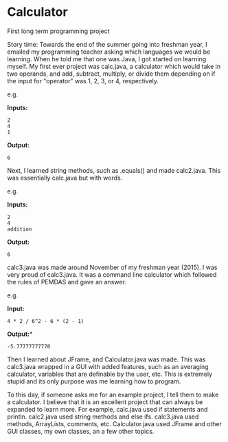 # Calculator
First long term programming project

Story time:
Towards the end of the summer going into freshman year, I emailed my programming teacher asking which languages we would be learning. When he told me that one was Java, I got started on learning myself. My first ever project was calc.java, a calculator which would take in two operands, and add, subtract, multiply, or divide them depending on if the input for "operator" was 1, 2, 3, or 4, respectively.


e.g.


**Inputs:**

```
2
4
1
```

**Output:**

```
6
```

Next, I learned string methods, such as .equals() and made calc2.java. This was essentially calc.java but with words.

e.g.

**Inputs:**

```
2
4
addition
```

**Output:**

```
6
```

calc3.java was made around November of my freshman year (2015). I was very proud of calc3.java. It was a command line calculator which followed the rules of PEMDAS and gave an answer.

e.g.

**Input:**

```
4 * 2 / 6^2 - 6 * (2 - 1)
```

**Output:***

```
-5.77777777778
```

Then I learned about JFrame, and Calculator.java was made. This was calc3.java wrapped in a GUI with added features, such as an averaging calculator, variables that are definable by the user, etc. This is extremely stupid and its only purpose was me learning how to program.

To this day, if someone asks me for an example project, I tell them to make a calculator. I believe that it is an excellent project that can always be expanded to learn more. For example, calc.java used if statements and println. calc2.java used string methods and else ifs. calc3.java used methods, ArrayLists, comments, etc. Calculator.java used JFrame and other GUI classes, my own classes, an a few other topics.
